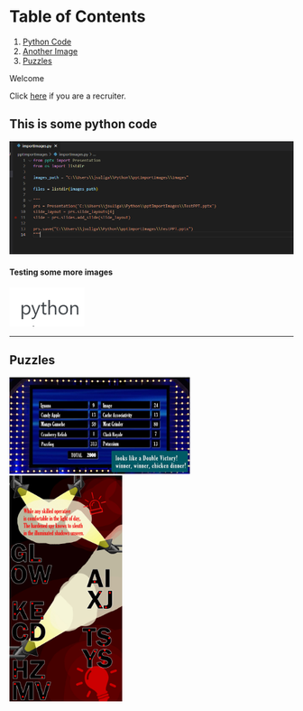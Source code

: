 # Table of Contents
1. [Python Code](#this-is-some-python-code)
2. [Another Image](#testing-some-more-images)
3. [Puzzles](#puzzles)

Welcome

Click [here](/recruiterlanding.md) if you are a recruiter.

## This is some python code

![Python is cool](/images/code.png)


#### Testing some more images

![PYTHON](/images/python.jpg)

-----

## Puzzles

<p>
  <a href="/Puzzles/FastMoney">
    <img src="/images/FastMoney.jpg" alt="Fast Money" style="width:320px;height:171px;">
  </a>

  <a href="/Puzzles/Detective">
    <img src="/images/Detective.jpg" alt="Spy stuff" style="width:200px;height:400px;">
  </a>
</p>
